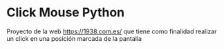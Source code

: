 # Click Mouse Python

Proyecto de la web https://1938.com.es/ que tiene como finalidad realizar un click en una posición marcada de la pantalla
